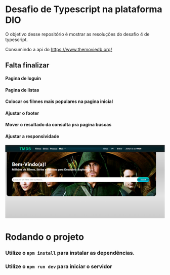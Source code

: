 # Desafio de Typescript na plataforma DIO
  
O objetivo desse repositório é mostrar as resoluções do desafio 4 de typescript.

Consumindo a api do https://www.themoviedb.org/

## Falta finalizar 

#### Pagina de loguin
#### Pagina de listas
#### Colocar os filmes mais populares na pagina inicial 
#### Ajustar o footer
#### Mover o resultado da consulta pra pagina buscas 
#### Ajustar a responsividade

![capa](./src/image/capa.png)

# Rodando o projeto

### Utilize o `npm install` para instalar as dependências.
### Utilize o `npm run dev` para iniciar o servidor

